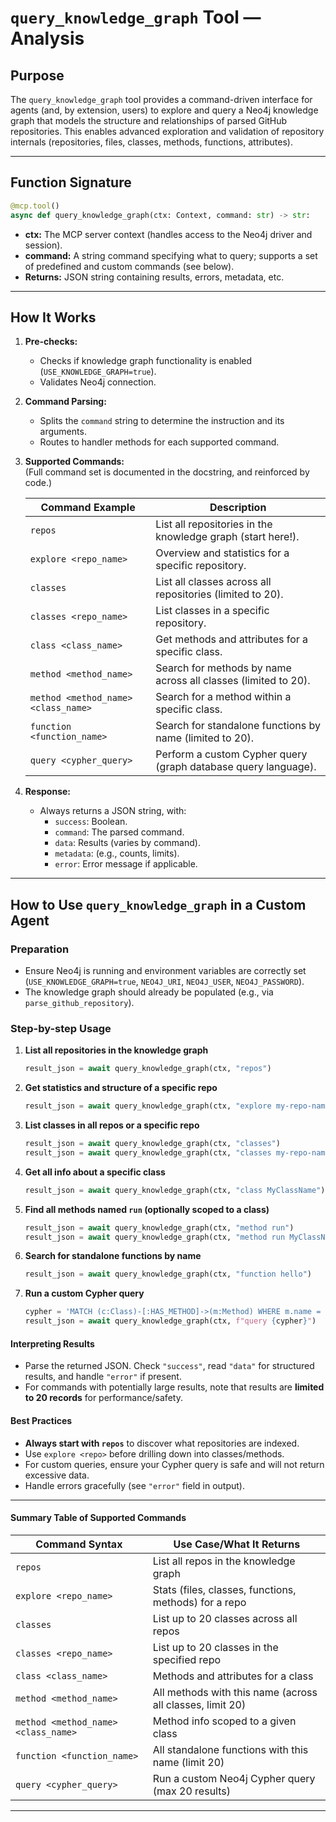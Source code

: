 # `query_knowledge_graph` Tool — Analysis

## **Purpose**

The `query_knowledge_graph` tool provides a command-driven interface for agents (and, by extension, users) to explore and query a Neo4j knowledge graph that models the structure and relationships of parsed GitHub repositories. This enables advanced exploration and validation of repository internals (repositories, files, classes, methods, functions, attributes).

---

## **Function Signature**

```python
@mcp.tool()
async def query_knowledge_graph(ctx: Context, command: str) -> str:
```
- **ctx:** The MCP server context (handles access to the Neo4j driver and session).
- **command:** A string command specifying what to query; supports a set of predefined and custom commands (see below).
- **Returns:** JSON string containing results, errors, metadata, etc.

---

## **How It Works**

1. **Pre-checks:**  
   - Checks if knowledge graph functionality is enabled (`USE_KNOWLEDGE_GRAPH=true`).
   - Validates Neo4j connection.

2. **Command Parsing:**  
   - Splits the `command` string to determine the instruction and its arguments.
   - Routes to handler methods for each supported command.

3. **Supported Commands:**  
   (Full command set is documented in the docstring, and reinforced by code.)

   | Command Example              | Description                                                             |
   |------------------------------|-------------------------------------------------------------------------|
   | `repos`                      | List all repositories in the knowledge graph (start here!).             |
   | `explore <repo_name>`        | Overview and statistics for a specific repository.                      |
   | `classes`                    | List all classes across all repositories (limited to 20).               |
   | `classes <repo_name>`        | List classes in a specific repository.                                  |
   | `class <class_name>`         | Get methods and attributes for a specific class.                        |
   | `method <method_name>`       | Search for methods by name across all classes (limited to 20).          |
   | `method <method_name> <class_name>` | Search for a method within a specific class.                    |
   | `function <function_name>`   | Search for standalone functions by name (limited to 20).                |
   | `query <cypher_query>`       | Perform a custom Cypher query (graph database query language).          |

4. **Response:**  
   - Always returns a JSON string, with:
     - `success`: Boolean.
     - `command`: The parsed command.
     - `data`: Results (varies by command).
     - `metadata`: (e.g., counts, limits).
     - `error`: Error message if applicable.

---

## **How to Use `query_knowledge_graph` in a Custom Agent**

### **Preparation**
- Ensure Neo4j is running and environment variables are correctly set (`USE_KNOWLEDGE_GRAPH=true`, `NEO4J_URI`, `NEO4J_USER`, `NEO4J_PASSWORD`).
- The knowledge graph should already be populated (e.g., via `parse_github_repository`).

### **Step-by-step Usage**

1. **List all repositories in the knowledge graph**  
   ```python
   result_json = await query_knowledge_graph(ctx, "repos")
   ```

2. **Get statistics and structure of a specific repo**  
   ```python
   result_json = await query_knowledge_graph(ctx, "explore my-repo-name")
   ```

3. **List classes in all repos or a specific repo**  
   ```python
   result_json = await query_knowledge_graph(ctx, "classes")
   result_json = await query_knowledge_graph(ctx, "classes my-repo-name")
   ```

4. **Get all info about a specific class**  
   ```python
   result_json = await query_knowledge_graph(ctx, "class MyClassName")
   ```

5. **Find all methods named `run` (optionally scoped to a class)**  
   ```python
   result_json = await query_knowledge_graph(ctx, "method run")
   result_json = await query_knowledge_graph(ctx, "method run MyClassName")
   ```

6. **Search for standalone functions by name**  
   ```python
   result_json = await query_knowledge_graph(ctx, "function hello")
   ```

7. **Run a custom Cypher query**  
   ```python
   cypher = 'MATCH (c:Class)-[:HAS_METHOD]->(m:Method) WHERE m.name = "run" RETURN c.name, m.name LIMIT 5'
   result_json = await query_knowledge_graph(ctx, f"query {cypher}")
   ```

#### **Interpreting Results**

- Parse the returned JSON. Check `"success"`, read `"data"` for structured results, and handle `"error"` if present.
- For commands with potentially large results, note that results are **limited to 20 records** for performance/safety.

#### **Best Practices**

- **Always start with `repos`** to discover what repositories are indexed.
- Use `explore <repo>` before drilling down into classes/methods.
- For custom queries, ensure your Cypher query is safe and will not return excessive data.
- Handle errors gracefully (see `"error"` field in output).

---

#### **Summary Table of Supported Commands**

| Command Syntax                              | Use Case/What It Returns                                 |
|---------------------------------------------|----------------------------------------------------------|
| `repos`                                    | List all repos in the knowledge graph                    |
| `explore <repo_name>`                      | Stats (files, classes, functions, methods) for a repo    |
| `classes`                                  | List up to 20 classes across all repos                   |
| `classes <repo_name>`                      | List up to 20 classes in the specified repo              |
| `class <class_name>`                       | Methods and attributes for a class                       |
| `method <method_name>`                     | All methods with this name (across all classes, limit 20)|
| `method <method_name> <class_name>`        | Method info scoped to a given class                      |
| `function <function_name>`                 | All standalone functions with this name (limit 20)       |
| `query <cypher_query>`                     | Run a custom Neo4j Cypher query (max 20 results)         |

---
